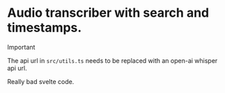 # Audio transcriber with search and timestamps.

> [!IMPORTANT]
> The api url in `src/utils.ts` needs to be replaced with an open-ai whisper api url.

Really bad svelte code.
